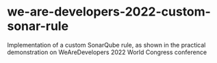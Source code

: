 # we-are-developers-2022-custom-sonar-rule
Implementation of a custom SonarQube rule, as shown in the practical demonstration on WeAreDevelopers 2022 World Congress conference
